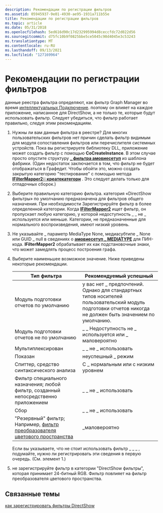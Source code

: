 ```yaml
---
description: Рекомендации по регистрации фильтров
ms.assetid: 05945937-9e01-4930-ae95-1931a711b55e
title: Рекомендации по регистрации фильтров
ms.topic: article
ms.date: 05/31/2018
ms.openlocfilehash: 5ed616d90c17d232995994d8ceccfdc72d022d56
ms.sourcegitcommit: d75fc10b9f0825bbe5ce5045c90d4045e3c53243
ms.translationtype: MT
ms.contentlocale: ru-RU
ms.lasthandoff: 09/13/2021
ms.locfileid: "127169964"
---
```

# <a name="guidelines-for-registering-filters"></a>Рекомендации по регистрации фильтров

данные реестра фильтра определяют, как фильтр Graph Manager во время [интеллектуальных Подключение](intelligent-connect.md). поэтому он влияет на каждое приложение, написанное для DirectShow, а не только те, которые будут использовать фильтр. Следует убедиться, что фильтр работает правильно, следуя этим рекомендациям.

1.  Нужны ли вам данные фильтра в реестре? Для многих пользовательских фильтров нет причин сделать фильтр видимым для модуля сопоставления фильтров или перечислителя системных устройств. Пока вы регистрируете библиотеку DLL, приложение может создать фильтр с помощью **CoCreateInstance**. В этом случае просто опустите структуру [**\_ фильтра амовиесетуп**](amoviesetup-filter.md) из шаблона фабрики. (Один недостаток заключается в том, что фильтр не будет отображаться в Графедит. Чтобы обойти это, можно создать закрытую категорию "тестирование" с помощью метода [**IFilterMapper2:: креатекатегори**](/windows/desktop/api/Strmif/nf-strmif-ifiltermapper2-createcategory) . Это следует делать только для отладочных сборок.)
2.  Выберите правильную категорию фильтра. категория «DirectShow фильтры» по умолчанию предназначена для фильтров общего назначения. При необходимости Зарегистрируйте фильтр в более определенной категории. Когда [**IFilterMapper2**](/windows/desktop/api/Strmif/nn-strmif-ifiltermapper2) ищет фильтр, он пропускает любую категорию, у которой недоступность \_ \_ не \_ используется или меньше. Категории, не предназначенные для нормального воспроизведения, имеют низкий уровень.
3.  Не указывайте \_ параметр MediaType None, медиасубтипе \_ None или GUID \_ null в сведениях о [**амовиесетуп \_ MEDIATYPE**](amoviesetup-mediatype.md) для ПИН-кода. **IFilterMapper2** обрабатывает их как подстановочные знаки, что может замедлять процесс построения графа.
4.  Выберите наименьшее возможное значение. Ниже приведены некоторые рекомендации.

    | Тип фильтра                                                                                       | Рекомендуемый успешный                                                                                   |
    |------------------------------------------------------------------------------------------------------|-----------------------------------------------------------------------------------------------------|
    | Модуль подготовки отчетов по умолчанию                                                                                     | у вас нет \_ предпочтений. Однако для стандартных типов носителей пользовательский модуль подготовки отчетов никогда не должен быть значением по умолчанию. |
    | Модуль подготовки отчетов не по умолчанию                                                                                 | \_ \_ Недоступность не \_ используется или \_ маловероятно                                                              |
    | Мультиплексирован                                                                                                  | \_ \_ не \_ использовать                                                                                 |
    | Показан                                                                                              | неуспешный \_ режим                                                                                       |
    | Спиттер, средство синтаксического анализа                                                                                      | С \_ нормальным или с низким уровнем                                                                              |
    | Фильтр специального назначения; любой фильтр, созданный непосредственно приложением                       | \_ \_ не \_ использовать                                                                                 |
    | Сбор                                                                                              | \_ \_ не \_ использовать                                                                                 |
    | "Резервный" фильтр; Например, [фильтр преобразователя цветового пространства](color-space-converter-filter.md) | \_маловероятно                                                                                     |

    

     

    Если вы указываете, что не стоит использовать фильтр \_ \_ \_ , подумайте, нужно ли регистрировать эти сведения в первую очередь. (См. элемент 1.)

5.  не зарегистрируйте фильтр в категории "DirectShow фильтры", которая принимает 24-битный RGB. Фильтр повлияет на фильтр преобразователя цветового пространства.

## <a name="related-topics"></a>Связанные темы

<dl> <dt>

[как зарегистрировать фильтры DirectShow](how-to-register-directshow-filters.md)
</dt> </dl>

 

 



